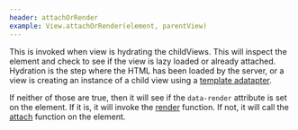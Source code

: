 ```yaml
---
header: attachOrRender
example: View.attachOrRender(element, parentView)
---
```


This is invoked when view is hydrating the childViews.  This will inspect the element and check to see if the view is lazy loaded or already attached.  Hydration is the step where the HTML has been loaded by the server, or a view is creating an instance of a child view using a [template adatapter](/template-adapters).

If neither of those are true, then it will see if the `data-render` attribute is set on the element. If it is, it will invoke the [render](#render) function.  If not, it will call the [attach](#attach) function on the element.

